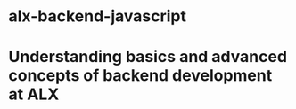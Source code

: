 # alx-backend-javascript
# Understanding basics and advanced concepts of backend development at ALX
